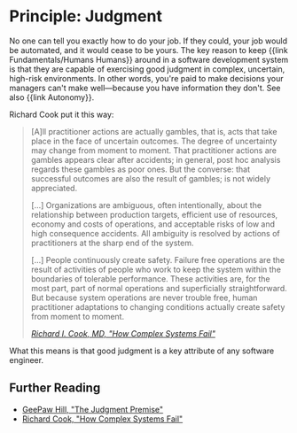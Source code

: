 # Principle: Judgment

No one can tell you exactly how to do your job. If they could, your job would be automated, and it would cease to be yours. The key reason to keep {{link Fundamentals/Humans Humans}} around in a software development system is that they are capable of exercising good judgment in complex, uncertain, high-risk environments. In other words, you're paid to make decisions your managers can't make well—because you have information they don't. See also {{link Autonomy}}.

Richard Cook put it this way:

> [A]ll practitioner actions are actually gambles, that is, acts that take place in the face of uncertain outcomes. The degree of uncertainty may change from moment to moment. That practitioner actions are gambles appears clear after accidents; in general, post hoc analysis regards these gambles as poor ones. But the converse: that successful outcomes are also the result of gambles; is not widely appreciated.
>
> [...] Organizations are ambiguous, often intentionally, about the relationship between production targets, efficient use of resources, economy and costs of operations, and acceptable risks of low and high consequence accidents. All ambiguity is resolved by actions of practitioners at the sharp end of the system.
>
> [...] People continuously create safety. Failure free operations are the result of activities of people who work to keep the system within the boundaries of tolerable performance. These activities are, for the most part, part of normal operations and superficially straightforward. But because system operations are never trouble free, human practitioner adaptations to changing conditions actually create safety from moment to moment.
>
> <cite>[Richard I. Cook, MD, "How Complex Systems Fail"](https://how.complexsystems.fail/)</cite>

What this means is that good judgment is a key attribute of any software engineer.

## Further Reading

- [GeePaw Hill, "The Judgment Premise"](https://www.geepawhill.org/2020/12/22/the-judgment-premise/)
- [Richard Cook, "How Complex Systems Fail"](https://how.complexsystems.fail/)